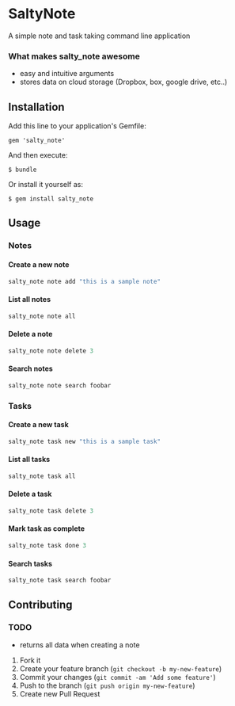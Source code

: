 # SaltyNote

A simple note and task taking command line application

### What makes salty_note awesome
* easy and intuitive arguments
* stores data on cloud storage (Dropbox, box, google drive, etc..)
## Installation

Add this line to your application's Gemfile:

    gem 'salty_note'

And then execute:

    $ bundle

Or install it yourself as:

    $ gem install salty_note

## Usage

### Notes

#### Create a new note

```ruby
salty_note note add "this is a sample note"
```

#### List all notes

```ruby
salty_note note all
```
#### Delete a note

```ruby
salty_note note delete 3
```

#### Search notes

```ruby
salty_note note search foobar
```

### Tasks

#### Create a new task

```ruby
salty_note task new "this is a sample task"
```
#### List all tasks

```ruby
salty_note task all
```

#### Delete a task

```ruby
salty_note task delete 3
```

#### Mark task as complete

```ruby
salty_note task done 3
```
#### Search tasks

```ruby
salty_note task search foobar
```


## Contributing

### TODO

* returns all data when creating a note


1. Fork it
2. Create your feature branch (`git checkout -b my-new-feature`)
3. Commit your changes (`git commit -am 'Add some feature'`)
4. Push to the branch (`git push origin my-new-feature`)
5. Create new Pull Request
